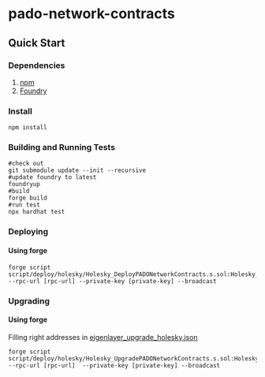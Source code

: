 # pado-network-contracts
## Quick Start

### Dependencies

1. [npm](https://docs.npmjs.com/downloading-and-installing-node-js-and-npm)
2. [Foundry](https://getfoundry.sh/)

### Install
```shell
npm install
```

### Building and Running Tests

```shell
#check out
git submodule update --init --recursive
#update foundry to latest
foundryup
#build
forge build
#run test
npx hardhat test
```

### Deploying
#### Using forge
```shell
forge script script/deploy/holesky/Holesky_DeployPADONetworkContracts.s.sol:Holesky_DeployPADONetworkContracts --rpc-url [rpc-url] --private-key [private-key] --broadcast
```

### Upgrading
#### Using forge
Filling right addresses in [eigenlayer_upgrade_holesky.json](./script/deploy/holesky/config/eigenlayer_upgrade_holesky.json)
```shell
forge script script/deploy/holesky/Holesky_UpgradePADONetworkContracts.s.sol:Holesky_UpgradePADONetworkContracts --rpc-url [rpc-url]  --private-key [private-key] --broadcast
```